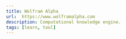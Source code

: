 ```yaml
---
title: Wolfram Alpha
url:  https://www.wolframalpha.com
description: Computational knowledge engine.
tags: [learn, tool]
---
```

